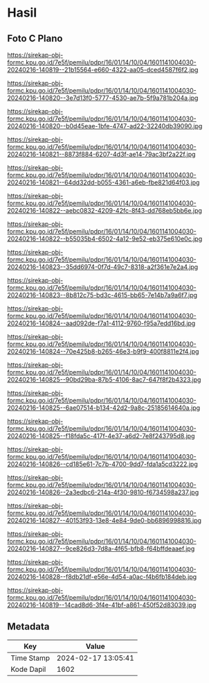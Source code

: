 # Hasil

## Foto C Plano

https://sirekap-obj-formc.kpu.go.id/7e5f/pemilu/pdpr/16/01/14/10/04/1601141004030-20240216-140819--21b15564-e660-4322-aa05-dced4587f6f2.jpg

https://sirekap-obj-formc.kpu.go.id/7e5f/pemilu/pdpr/16/01/14/10/04/1601141004030-20240216-140820--3e7d13f0-5777-4530-ae7b-5f9a781b204a.jpg

https://sirekap-obj-formc.kpu.go.id/7e5f/pemilu/pdpr/16/01/14/10/04/1601141004030-20240216-140820--b0d45eae-1bfe-4747-ad22-32240db39090.jpg

https://sirekap-obj-formc.kpu.go.id/7e5f/pemilu/pdpr/16/01/14/10/04/1601141004030-20240216-140821--8873f884-6207-4d3f-ae14-79ac3bf2a22f.jpg

https://sirekap-obj-formc.kpu.go.id/7e5f/pemilu/pdpr/16/01/14/10/04/1601141004030-20240216-140821--64dd32dd-b055-4361-a6eb-fbe821d64f03.jpg

https://sirekap-obj-formc.kpu.go.id/7e5f/pemilu/pdpr/16/01/14/10/04/1601141004030-20240216-140822--aebc0832-4209-42fc-8f43-dd768eb5bb6e.jpg

https://sirekap-obj-formc.kpu.go.id/7e5f/pemilu/pdpr/16/01/14/10/04/1601141004030-20240216-140822--b55035b4-6502-4a12-9e52-eb375e610e0c.jpg

https://sirekap-obj-formc.kpu.go.id/7e5f/pemilu/pdpr/16/01/14/10/04/1601141004030-20240216-140823--35dd6974-0f7d-49c7-8318-a2f361e7e2a4.jpg

https://sirekap-obj-formc.kpu.go.id/7e5f/pemilu/pdpr/16/01/14/10/04/1601141004030-20240216-140823--8b812c75-bd3c-4615-bb65-7e14b7a9a6f7.jpg

https://sirekap-obj-formc.kpu.go.id/7e5f/pemilu/pdpr/16/01/14/10/04/1601141004030-20240216-140824--aad092de-f7a1-4112-9760-f95a7edd16bd.jpg

https://sirekap-obj-formc.kpu.go.id/7e5f/pemilu/pdpr/16/01/14/10/04/1601141004030-20240216-140824--70e425b8-b265-46e3-b9f9-400f8811e2f4.jpg

https://sirekap-obj-formc.kpu.go.id/7e5f/pemilu/pdpr/16/01/14/10/04/1601141004030-20240216-140825--90bd29ba-87b5-4106-8ac7-647f8f2b4323.jpg

https://sirekap-obj-formc.kpu.go.id/7e5f/pemilu/pdpr/16/01/14/10/04/1601141004030-20240216-140825--6ae07514-b134-42d2-9a8c-25185614640a.jpg

https://sirekap-obj-formc.kpu.go.id/7e5f/pemilu/pdpr/16/01/14/10/04/1601141004030-20240216-140825--f18fda5c-417f-4e37-a6d2-7e8f243795d8.jpg

https://sirekap-obj-formc.kpu.go.id/7e5f/pemilu/pdpr/16/01/14/10/04/1601141004030-20240216-140826--cd185e61-7c7b-4700-9dd7-fda1a5cd3222.jpg

https://sirekap-obj-formc.kpu.go.id/7e5f/pemilu/pdpr/16/01/14/10/04/1601141004030-20240216-140826--2a3edbc6-214a-4f30-9810-f6734598a237.jpg

https://sirekap-obj-formc.kpu.go.id/7e5f/pemilu/pdpr/16/01/14/10/04/1601141004030-20240216-140827--40153f93-13e8-4e84-9de0-bb6896998816.jpg

https://sirekap-obj-formc.kpu.go.id/7e5f/pemilu/pdpr/16/01/14/10/04/1601141004030-20240216-140827--9ce826d3-7d8a-4f65-bfb8-f64bffdeaaef.jpg

https://sirekap-obj-formc.kpu.go.id/7e5f/pemilu/pdpr/16/01/14/10/04/1601141004030-20240216-140828--f8db21df-e56e-4d54-a0ac-f4b6fb184deb.jpg

https://sirekap-obj-formc.kpu.go.id/7e5f/pemilu/pdpr/16/01/14/10/04/1601141004030-20240216-140819--14cad8d6-3f4e-41bf-a861-450f52d83039.jpg


## Metadata

| Key        | Value               |
| ---------- | ------------------- |
| Time Stamp | 2024-02-17 13:05:41 |
| Kode Dapil | 1602                |




